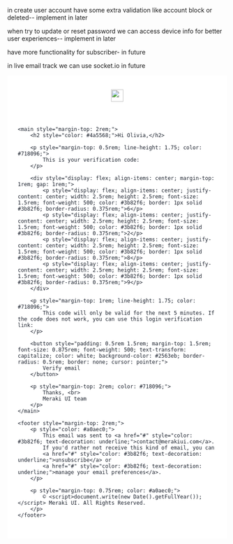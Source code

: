 in create user account have some extra validation like account block or deleted-- implement in later

when try to update or reset password we can access device info for better user experiences-- implement in later

have more functionality for subscriber- in future


in live email track we can use socket.io in future


<section style="max-width: 42rem; padding: 2rem 1.5rem; margin: 0 auto; background-color: white; color: #1a202c;">
    <header>
        <a href="#">
            <img src="https://merakiui.com/images/full-logo.svg" alt="" style="height: 1.75rem; width: auto;">
        </a>
    </header>

    <main style="margin-top: 2rem;">
        <h2 style="color: #4a5568;">Hi Olivia,</h2>

        <p style="margin-top: 0.5rem; line-height: 1.75; color: #718096;">
            This is your verification code:
        </p>

        <div style="display: flex; align-items: center; margin-top: 1rem; gap: 1rem;">
            <p style="display: flex; align-items: center; justify-content: center; width: 2.5rem; height: 2.5rem; font-size: 1.5rem; font-weight: 500; color: #3b82f6; border: 1px solid #3b82f6; border-radius: 0.375rem;">6</p>
            <p style="display: flex; align-items: center; justify-content: center; width: 2.5rem; height: 2.5rem; font-size: 1.5rem; font-weight: 500; color: #3b82f6; border: 1px solid #3b82f6; border-radius: 0.375rem;">2</p>
            <p style="display: flex; align-items: center; justify-content: center; width: 2.5rem; height: 2.5rem; font-size: 1.5rem; font-weight: 500; color: #3b82f6; border: 1px solid #3b82f6; border-radius: 0.375rem;">8</p>
            <p style="display: flex; align-items: center; justify-content: center; width: 2.5rem; height: 2.5rem; font-size: 1.5rem; font-weight: 500; color: #3b82f6; border: 1px solid #3b82f6; border-radius: 0.375rem;">9</p>
        </div>

        <p style="margin-top: 1rem; line-height: 1.75; color: #718096;">
            This code will only be valid for the next 5 minutes. If the code does not work, you can use this login verification link:
        </p>

        <button style="padding: 0.5rem 1.5rem; margin-top: 1.5rem; font-size: 0.875rem; font-weight: 500; text-transform: capitalize; color: white; background-color: #2563eb; border-radius: 0.5rem; border: none; cursor: pointer;">
            Verify email
        </button>

        <p style="margin-top: 2rem; color: #718096;">
            Thanks, <br>
            Meraki UI team
        </p>
    </main>

    <footer style="margin-top: 2rem;">
        <p style="color: #a0aec0;">
            This email was sent to <a href="#" style="color: #3b82f6; text-decoration: underline;">contact@merakiui.com</a>.
            If you'd rather not receive this kind of email, you can 
            <a href="#" style="color: #3b82f6; text-decoration: underline;">unsubscribe</a> or 
            <a href="#" style="color: #3b82f6; text-decoration: underline;">manage your email preferences</a>.
        </p>

        <p style="margin-top: 0.75rem; color: #a0aec0;">
            © <script>document.write(new Date().getFullYear());</script> Meraki UI. All Rights Reserved.
        </p>
    </footer>
</section>
